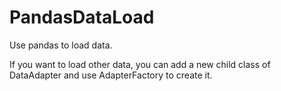 # PandasDataLoad
Use pandas to load data.

If you want to load other data, you can add a new child class of DataAdapter and use AdapterFactory to create it.
